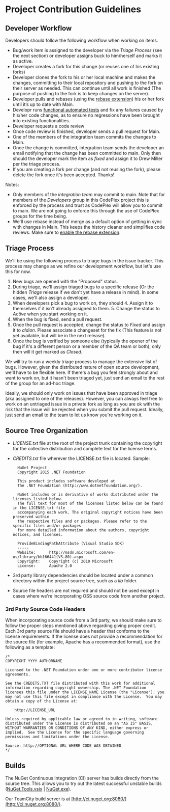﻿# Project Contribution Guidelines

## Developer Workflow

Developers should follow the following workflow when working on items.

* Bug/work item is assigned to the developer via the *Triage Process* (see the next section) or developer assigns buck to him/herself and marks it as active.
* Developer creates a fork for this change (or reuses one of his existing forks)
* Developer clones the fork to his or her local machine and makes the changes, committing to their local repository and pushing to the fork on their server as needed. This can continue until all work is finished (The purpose of pushing to the fork is to keep changes on the server).
* Developer pulls and rebases (using the <a title="Rebase Extension" href="http://hgtip.com/tips/advanced/2010-02-11-merging-mq-patches-with-rebase/">rebase extension</a>) his or her fork until it&rsquo;s up to date with Main.
* Developr runs [functional automated tests](Functional-Testing.md) and fix any failures caused by his/her code changes, as to ensure no regressions have been brought into existing functionalities.
* Developer requests a code review
* Once code review is finished, developer sends a pull request for Main.
* One of the members of the integration team commits the changes to Main.
* Once the change is committed, integration team sends the developer an email notifying that the change has been committed to main.
Only then should the developer mark the item as *fixed* and assign it to Drew Miller per the triage process.
* If you are creating a fork per change (and not reusing the fork), please delete the fork once it's been accepted. Thanks!

Notes:

* Only members of the *integration team* may commit to main. Note that for members of the *Developers* group in this
CodePlex project this is enforced by the process and trust as CodePlex will allow you to commit to main. We are not going to
enforce this through the use of CodePlex groups for the time being.
* We'll use rebase instead of merge as a default option of getting in sync with changes in Main. This keeps the history
cleaner and simplifies code reviews. Make sure to
<a title="Enable the rebase extension" href="http://hgtip.com/tips/advanced/2010-02-11-merging-mq-patches-with-rebase/">enable
the rebase extension</a>.

## Triage Process

We'll be using the following process to triage bugs in the issue tracker. This process may change as we refine our development workflow, but let's use this for now.

1. New bugs are opened with the "Proposed" status.
2. During triage, we'll assign triaged bugs to a specific release (Or the hidden *Triage* release if we don't yet have a release in mind). In some cases, we'll also assign a developer.
3. When developers pick a bug to work on, they should
    4. Assign it to themselves if it isn't already assigned to them.
    5. Change the status to *Active* when you start working on it.
1. When the bug is fixed, send a pull request.
2. Once the pull request is accepted, change the status to *Fixed* and assign it to *aldion*. Please associate a changeset for the fix (This feature is not yet available, but will be in the next release).
3. Once the bug is verified by someone else (typically the opener of the bug if it's a different person
or a member of the QA team or both), only then will it get marked as *Closed*.

We will try to run a weekly triage process to manage the extensive list of bugs.
However, given the distributed nature of open source development, we'll have to be flexible here.
If there's a bug you feel strongly about and want to work on, but it hasn't been triaged yet,
just send an email to the rest of the group for an ad-hoc triage.

Ideally, we should only work on issues that have been approved in triage (aka assigned to one of the releases).
However, you can always feel free to work on an untriaged issue in a private fork as long as you are ok with the risk
that the issue will be rejected when you submit the pull request. Ideally,
just send an email to the team to let us know you're working on it.

## Source Tree Organization

* *LICENSE.txt* file at the root of the project trunk containing the copyright for the collective distribution and complete text for the license terms.
* *CREDITS.txt* file wherever the LICENSE.txt file is located. Sample:

        NuGet Project
        Copyright 2015 .NET Foundation

        This product includes software developed at
        The .NET Foundation (http://www.dotnetfoundation.org/).

        NuGet includes or is derivative of works distributed under the licenses listed below.
        The full text for most of the licenses listed below can be found in the LICENSE.txt file
        accompanying each work. The original copyright notices have been preserved within
        the respective files and or packages. Please refer to the specific files and/or packages
        for more detailed information about the authors, copyright notices, and licenses.

        ProvideBindingPathAttribute (Visual Studio SDK)
        -----
        Website:      http://msdn.microsoft.com/en-us/library/bb166441(VS.80).aspx
        Copyright:    Copyright (c) 2010 Microsoft
        License:      Apache 2.0

* 3rd party library dependencies should be located under a common directory within the project source tree, such as a *lib* folder.
* Source file headers are not required and should not be used except in cases where we're incorporating OSS source code from another project.

### 3rd Party Source Code Headers

When incorporating source code from a 3rd party, we should make sure to follow the proper steps mentioned above regarding giving proper credit. Each 3rd party source file should have a header that conforms to the license requirements. If the license does not provide a recommendation for the source file (for example, Apache has a recommended format), use the following as a template:

    /*
    COPYRIGHT YYYY AUTHORNAME

    Licensed to the .NET Foundation under one or more contributor license agreements.

    See the CREDITS.TXT file distributed with this work for additional information regarding copyright ownership. The .NET Foundation licenses this file under the LICENSE_NAME License (the "License"); you may not use this file except in compliance with the License.  You may obtain a copy of the License at:

        http://LICENSE_URL

    Unless required by applicable law or agreed to in writing, software distributed under the License is distributed on an "AS IS" BASIS, WITHOUT WARRANTIES OR CONDITIONS OF ANY KIND, either express or implied.  See the License for the specific language governing permissions and limitations under the License.

    Source: http://OPTIONAL URL WHERE CODE WAS OBTAINED
    */

## Builds

The NuGet Continuous Integration (CI) server has builds directly from the source tree.
This allows you to try out the latest successful unstable builds
([NuGet.Tools.vsix](http://ci.nuget.org:8080/guestAuth/repository/download/bt4/.lastSuccessful/VisualStudioAddIn/NuGet.Tools.vsix)
|
[NuGet.exe](http://ci.nuget.org:8080/guestAuth/repository/download/bt4/.lastSuccessful/Console/NuGet.exe)).

Our TeamCity build server is at [http://ci.nuget.org:8080/](http://ci.nuget.org:8080/).
